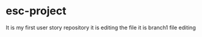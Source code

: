 # esc-project
It is my first  user story repository
it is editing the file 
it is branch1 file editing
